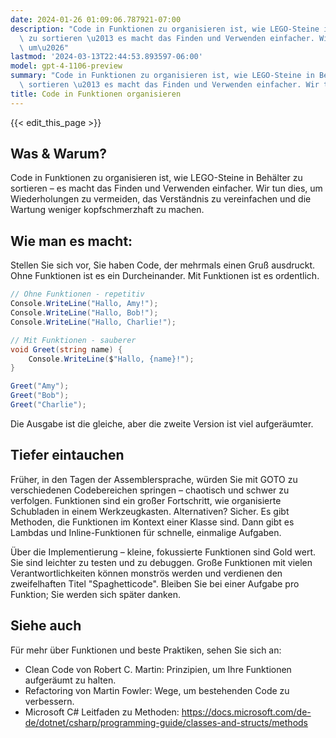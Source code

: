 ```yaml
---
date: 2024-01-26 01:09:06.787921-07:00
description: "Code in Funktionen zu organisieren ist, wie LEGO-Steine in Beh\xE4lter\
  \ zu sortieren \u2013 es macht das Finden und Verwenden einfacher. Wir tun dies,\
  \ um\u2026"
lastmod: '2024-03-13T22:44:53.893597-06:00'
model: gpt-4-1106-preview
summary: "Code in Funktionen zu organisieren ist, wie LEGO-Steine in Beh\xE4lter zu\
  \ sortieren \u2013 es macht das Finden und Verwenden einfacher. Wir tun dies, um\u2026"
title: Code in Funktionen organisieren
---
```


{{< edit_this_page >}}

## Was & Warum?
Code in Funktionen zu organisieren ist, wie LEGO-Steine in Behälter zu sortieren – es macht das Finden und Verwenden einfacher. Wir tun dies, um Wiederholungen zu vermeiden, das Verständnis zu vereinfachen und die Wartung weniger kopfschmerzhaft zu machen.

## Wie man es macht:
Stellen Sie sich vor, Sie haben Code, der mehrmals einen Gruß ausdruckt. Ohne Funktionen ist es ein Durcheinander. Mit Funktionen ist es ordentlich.

```C#
// Ohne Funktionen - repetitiv
Console.WriteLine("Hallo, Amy!");
Console.WriteLine("Hallo, Bob!");
Console.WriteLine("Hallo, Charlie!");

// Mit Funktionen - sauberer
void Greet(string name) {
    Console.WriteLine($"Hallo, {name}!");
}

Greet("Amy");
Greet("Bob");
Greet("Charlie");
```

Die Ausgabe ist die gleiche, aber die zweite Version ist viel aufgeräumter.

## Tiefer eintauchen
Früher, in den Tagen der Assemblersprache, würden Sie mit GOTO zu verschiedenen Codebereichen springen – chaotisch und schwer zu verfolgen. Funktionen sind ein großer Fortschritt, wie organisierte Schubladen in einem Werkzeugkasten. Alternativen? Sicher. Es gibt Methoden, die Funktionen im Kontext einer Klasse sind. Dann gibt es Lambdas und Inline-Funktionen für schnelle, einmalige Aufgaben.

Über die Implementierung – kleine, fokussierte Funktionen sind Gold wert. Sie sind leichter zu testen und zu debuggen. Große Funktionen mit vielen Verantwortlichkeiten können monströs werden und verdienen den zweifelhaften Titel "Spaghetticode". Bleiben Sie bei einer Aufgabe pro Funktion; Sie werden sich später danken.

## Siehe auch
Für mehr über Funktionen und beste Praktiken, sehen Sie sich an:

- Clean Code von Robert C. Martin: Prinzipien, um Ihre Funktionen aufgeräumt zu halten.
- Refactoring von Martin Fowler: Wege, um bestehenden Code zu verbessern.
- Microsoft C# Leitfaden zu Methoden: https://docs.microsoft.com/de-de/dotnet/csharp/programming-guide/classes-and-structs/methods
